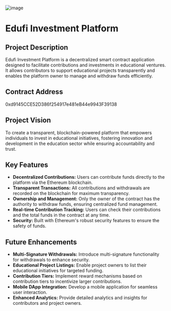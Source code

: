 ![image](https://github.com/user-attachments/assets/297ca2e0-85dd-4e48-a904-ad641078e51f)
# Edufi Investment Platform

## Project Description
Edufi Investment Platform is a decentralized smart contract application designed to facilitate contributions and investments in educational ventures. It allows contributors to support educational projects transparently and enables the platform owner to manage and withdraw funds efficiently.

## Contract Address
0xd9145CCE52D386f254917e481eB44e9943F39138

## Project Vision
To create a transparent, blockchain-powered platform that empowers individuals to invest in educational initiatives, fostering innovation and development in the education sector while ensuring accountability and trust.

## Key Features
- **Decentralized Contributions:** Users can contribute funds directly to the platform via the Ethereum blockchain.
- **Transparent Transactions:** All contributions and withdrawals are recorded on the blockchain for maximum transparency.
- **Ownership and Management:** Only the owner of the contract has the authority to withdraw funds, ensuring centralized fund management.
- **Real-time Contribution Tracking:** Users can check their contributions and the total funds in the contract at any time.
- **Security:** Built with Ethereum's robust security features to ensure the safety of funds.

## Future Enhancements
- **Multi-Signature Withdrawals:** Introduce multi-signature functionality for withdrawals to enhance security.
- **Educational Project Listings:** Enable project owners to list their educational initiatives for targeted funding.
- **Contribution Tiers:** Implement reward mechanisms based on contribution tiers to incentivize larger contributions.
- **Mobile DApp Integration:** Develop a mobile application for seamless user interaction.
- **Enhanced Analytics:** Provide detailed analytics and insights for contributors and project owners.
